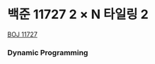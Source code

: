 # 백준 11727 2 $\times$ N 타일링 2

[BOJ 11727](https://www.acmicpc.net/problem/11727)

### Dynamic Programming
